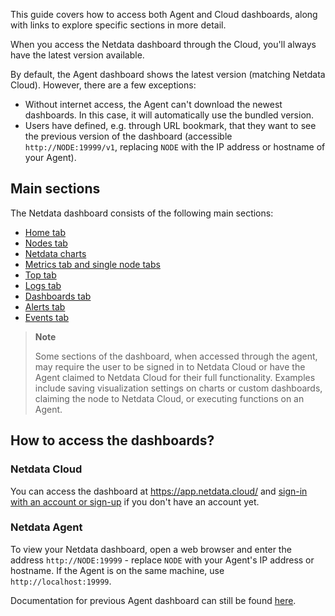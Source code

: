

This guide covers how to access both Agent and Cloud dashboards, along with links to explore specific sections in more detail.

When you access the Netdata dashboard through the Cloud, you'll always have the latest version available.

By default, the Agent dashboard shows the latest version (matching Netdata Cloud). However, there are a few exceptions:

- Without internet access, the Agent can't download the newest dashboards. In this case, it will automatically use the bundled version.
- Users have defined, e.g. through URL bookmark, that they want to see the previous version of the dashboard (accessible `http://NODE:19999/v1`, replacing `NODE` with the IP address or hostname of your Agent).

## Main sections

The Netdata dashboard consists of the following main sections:

- [Home tab](/docs/dashboards-and-charts/home-tab)
- [Nodes tab](/docs/dashboards-and-charts/nodes-tab)
- [Netdata charts](/docs/dashboards-and-charts/netdata-charts)
- [Metrics tab and single node tabs](/docs/dashboards-and-charts/metrics-tab-and-single-node-tabs)
- [Top tab](/docs/dashboards-and-charts/top-tab)
- [Logs tab](/docs/dashboards-and-charts/logs-tab)
- [Dashboards tab](/docs/dashboards-and-charts/dashboards-tab)
- [Alerts tab](/docs/dashboards-and-charts/alerts-tab)
- [Events tab](/docs/dashboards-and-charts/events-feed)

> **Note**
>
> Some sections of the dashboard, when accessed through the agent, may require the user to be signed in to Netdata Cloud or have the Agent claimed to Netdata Cloud for their full functionality. Examples include saving visualization settings on charts or custom dashboards, claiming the node to Netdata Cloud, or executing functions on an Agent.

## How to access the dashboards?

### Netdata Cloud

You can access the dashboard at <https://app.netdata.cloud/> and [sign-in with an account or sign-up](/docs/agent/netdata-cloud/authentication-and-authorization) if you don't have an account yet.

### Netdata Agent

To view your Netdata dashboard, open a web browser and enter the address `http://NODE:19999`  - replace `NODE` with your Agent's IP address or hostname. If the Agent is on the same machine, use `http://localhost:19999`.

Documentation for previous Agent dashboard can still be found [here](/docs/agent/src/web/gui).
